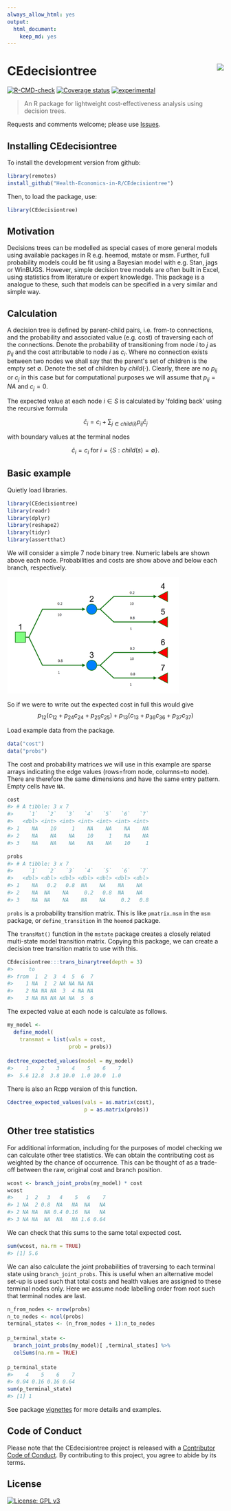 ```yaml
---
always_allow_html: yes
output: 
  html_document: 
    keep_md: yes
---
```


# CEdecisiontree <img src="imgfile.png" height="139" align="right"/>

<!-- badges: start -->
[![R-CMD-check](https://github.com/Health-Economics-in-R/CEdecisiontree/workflows/R-CMD-check/badge.svg)](https://github.com/Health-Economics-in-R/CEdecisiontree/actions)
[![Coverage status](https://codecov.io/gh/Health-Economics-in-R/CEdecisiontree/branch/master/graph/badge.svg)](https://codecov.io/github/Health-Economics-in-R/CEdecisiontree?branch=master)
[![experimental](http://badges.github.io/stability-badges/dist/experimental.svg)](http://github.com/badges/stability-badges)
<!-- badges: end -->


<!-- README.md is generated from README.Rmd. Please edit that file -->



> An R package for lightweight cost-effectiveness analysis using decision trees.

Requests and comments welcome; please use [Issues](https://github.com/n8thangreen/CEdecisiontree/issues).


## Installing CEdecisiontree

To install the development version from github:

```r
library(remotes)
install_github("Health-Economics-in-R/CEdecisiontree")
```

Then, to load the package, use:

```r
library(CEdecisiontree)
```


## Motivation

Decisions trees can be modelled as special cases of more general models using available packages in R e.g. heemod, mstate or msm.
Further, full probability models could be fit using a Bayesian model with e.g. Stan, jags or WinBUGS.
However, simple decision tree models are often built in Excel, using statistics from literature or expert knowledge. 
This package is a analogue to these, such that  models can be specified in a very similar and simple way.

## Calculation

A decision tree is defined by parent-child pairs, i.e. from-to connections, and the probability and associated value (e.g. cost) of traversing each of the connections.
Denote the probability of transitioning from node $i$ to $j$ as $p_{ij}$ and the cost attributable to node $i$ as $c_i$.
Where no connection exists between two nodes we shall say that the parent's set of children is the empty set $\emptyset$.
Denote the set of children by $child(\cdot)$.
Clearly, there are no $p_{ij}$ or $c_j$ in this case but for computational purposes we will assume that $p_{ij} = NA$ and $c_j = 0$.

The expected value at each node $i \in S$ is calculated by 'folding back' using the recursive formula

$$
\hat{c}_i = c_i + \sum_{j \in child(i)} p_{ij} \hat{c}_j
$$

with boundary values at the terminal nodes

$$\hat{c}_i = c_i \mbox{ for } i = \{ S: child(s) = \emptyset \}.$$


## Basic example

Quietly load libraries.

```r
library(CEdecisiontree)
library(readr)
library(dplyr)
library(reshape2)
library(tidyr)
library(assertthat)
```

We will consider a simple 7 node binary tree.
Numeric labels are shown above each node.
Probabilities and costs are show above and below each branch, respectively.

<img src="https://raw.githubusercontent.com/Health-Economics-in-R/CEdecisiontree/dev/man/figures/README_decisiontree_silverdecisions.png" width="400px" />

So if we were to write out the expected cost in full this would give
$$p_{12}(c_{12} + p_{24}c_{24} + p_{25}c_{25}) + p_{13}(c_{13} + p_{36}c_{36} + p_{37}c_{37})$$

Load example data from the package. 

```r
data("cost")
data("probs")
```

The cost and probability matrices we will use in this example are sparse arrays indicating the edge values (rows=from node, columns=to node).
There are therefore the same dimensions and have the same entry pattern. Empty cells have `NA`.

```r
cost
#> # A tibble: 3 x 7
#>     `1`   `2`   `3`   `4`   `5`   `6`   `7`
#>   <dbl> <int> <int> <int> <int> <int> <int>
#> 1    NA    10     1    NA    NA    NA    NA
#> 2    NA    NA    NA    10     1    NA    NA
#> 3    NA    NA    NA    NA    NA    10     1
```


```r
probs
#> # A tibble: 3 x 7
#>     `1`   `2`   `3`   `4`   `5`   `6`   `7`
#>   <dbl> <dbl> <dbl> <dbl> <dbl> <dbl> <dbl>
#> 1    NA   0.2   0.8  NA    NA    NA    NA  
#> 2    NA  NA    NA     0.2   0.8  NA    NA  
#> 3    NA  NA    NA    NA    NA     0.2   0.8
```

`probs` is a probability transition matrix.
This is like `pmatrix.msm` in the `msm` package, or `define_transition` in the `heemod` package.

The `transMat()` function in the `mstate` package creates a closely related multi-state model transition matrix.
Copying this package, we can create a decision tree transition matrix to use with this.


```r
CEdecisiontree:::trans_binarytree(depth = 3)
#>     to
#> from  1  2  3  4  5  6  7
#>    1 NA  1  2 NA NA NA NA
#>    2 NA NA NA  3  4 NA NA
#>    3 NA NA NA NA NA  5  6
```


The expected value at each node is calculate as follows.

```r
my_model <-
  define_model(
    transmat = list(vals = cost,
                    prob = probs))

dectree_expected_values(model = my_model)
#>    1    2    3    4    5    6    7 
#>  5.6 12.8  3.8 10.0  1.0 10.0  1.0
```

There is also an Rcpp version of this function.

```r
Cdectree_expected_values(vals = as.matrix(cost),
                         p = as.matrix(probs))
```


## Other tree statistics

For additional information, including for the purposes of model checking we can calculate other tree statistics.
We can obtain the contributing cost as weighted by the chance of occurrence.
This can be thought of as a trade-off between the raw, original cost and branch position.


```r
wcost <- branch_joint_probs(my_model) * cost
wcost
#>    1  2   3   4    5   6    7
#> 1 NA  2 0.8  NA   NA  NA   NA
#> 2 NA NA  NA 0.4 0.16  NA   NA
#> 3 NA NA  NA  NA   NA 1.6 0.64
```

We can check that this sums to the same total expected cost.

```r
sum(wcost, na.rm = TRUE)
#> [1] 5.6
```

We can also calculate the joint probabilities of traversing to each terminal state using `branch_joint_probs`.
This is useful when an alternative model set-up is used such that total costs and health values are assigned to these terminal nodes only.
Here we assume node labelling order from root such that terminal nodes are last.


```r
n_from_nodes <- nrow(probs)
n_to_nodes <- ncol(probs)
terminal_states <- (n_from_nodes + 1):n_to_nodes

p_terminal_state <-
  branch_joint_probs(my_model)[ ,terminal_states] %>%
  colSums(na.rm = TRUE)

p_terminal_state
#>    4    5    6    7 
#> 0.04 0.16 0.16 0.64
sum(p_terminal_state)
#> [1] 1
```

See package [vignettes](https://health-economics-in-r.github.io/CEdecisiontree/articles/) for more details and examples.

## Code of Conduct

Please note that the CEdecisiontree project is released with a [Contributor Code of Conduct](https://contributor-covenant.org/version/2/0/CODE_OF_CONDUCT.html).
By contributing to this project, you agree to abide by its terms.

## License

[![License: GPL v3](https://img.shields.io/badge/License-GPLv3-blue.svg)](https://www.gnu.org/licenses/gpl-3.0)

